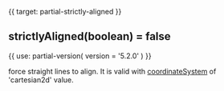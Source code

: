
{{ target: partial-strictly-aligned }}

## strictlyAligned(boolean) = false

{{ use: partial-version(
    version = '5.2.0'
) }}

force straight lines to align. It is valid with [coordinateSystem](~series-heatmap.coordinateSystem) of 'cartesian2d' value.

<ExampleUIControlEnum options="false,true" />
